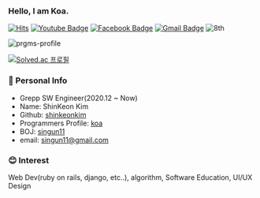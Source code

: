 ### Hello, I am Koa.

[![Hits](https://hits.seeyoufarm.com/api/count/incr/badge.svg?url=https%3A%2F%2Fgithub.com%2Fshinkeonkim)](https://hits.seeyoufarm.com)
[![Youtube Badge](https://img.shields.io/badge/Youtube-ff0000?style=flat-square&logo=youtube&link=https://www.youtube.com/channel/UCxnPVTZAKfgup-srzKe7ekQl)](https://www.youtube.com/channel/UCxnPVTZAKfgup-srzKe7ekQ)
[![Facebook Badge](https://img.shields.io/badge/facebook-1877f2?style=flat-square&logo=facebook&logoColor=white&link=https://www.facebook.com/singun11)](https://www.facebook.com/singun11)
[![Gmail Badge](https://img.shields.io/badge/Gmail-d14836?style=flat-square&logo=Gmail&logoColor=white&link=mailto:singun11@gmail.com)](mailto:singun11@gmail.com)
![8th](https://likelion-badge.herokuapp.com/api/likelion_shield_badge?generation=8)

![prgms-profile](https://prgms-badge.herokuapp.com/pr/dark/koa)
  
[![Solved.ac 프로필](http://mazassumnida.wtf/api/v2/generate_badge?boj=singun11)](https://solved.ac/singun11)

### 🧐 Personal Info
- Grepp SW Engineer(2020.12 ~ Now)
- Name: ShinKeon Kim
- Github: [shinkeonkim](https://github.com/shinkeonkim)
- Programmers Profile: [koa](https://programmers.co.kr/pr/koa)
- BOJ: [singun11](https://www.acmicpc.net/user/singun11)
- email: [singun11@gmail.com](mailto:singun11@kookmin.ac.kr)

### 😊 Interest

Web Dev(ruby on rails, django, etc..), algorithm, Software Education, UI/UX Design
